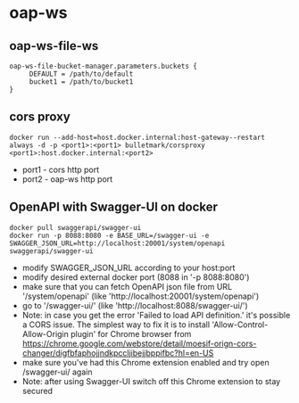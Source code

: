 # oap-ws

## oap-ws-file-ws

    oap-ws-file-bucket-manager.parameters.buckets {
         DEFAULT = /path/to/default
         bucket1 = /path/to/bucket1
    }

## cors proxy
    docker run --add-host=host.docker.internal:host-gateway--restart always -d -p <port1>:<port1> bulletmark/corsproxy <port1>:host.docker.internal:<port2>

- port1 - cors http port
- port2 - oap-ws http port

## OpenAPI with Swagger-UI on docker
    docker pull swaggerapi/swagger-ui
    docker run -p 8088:8080 -e BASE_URL=/swagger-ui -e SWAGGER_JSON_URL=http://localhost:20001/system/openapi swaggerapi/swagger-ui
- modify SWAGGER_JSON_URL according to your host:port
- modify desired external docker port (8088 in '-p 8088:8080')
- make sure that you can fetch OpenAPI json file from URL '/system/openapi' (like 'http://localhost:20001/system/openapi')
- go to '/swagger-ui/' (like 'http://localhost:8088/swagger-ui/')
- Note: in case you get the error 'Failed to load API definition.' it's possible a CORS issue. 
The simplest way to fix it is to install 'Allow-Control-Allow-Origin plugin' for Chrome browser 
from https://chrome.google.com/webstore/detail/moesif-orign-cors-changer/digfbfaphojjndkpccljibejjbppifbc?hl=en-US
- make sure you've had this Chrome extension enabled and try open /swagger-ui/ again
- Note: after using Swagger-UI switch off this Chrome extension to stay secured
